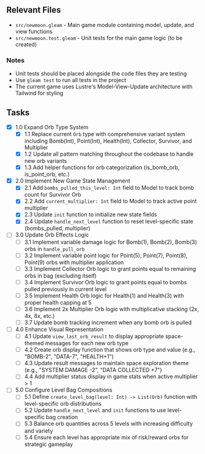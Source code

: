 ## Relevant Files

- `src/newmoon.gleam` - Main game module containing model, update, and view
  functions
- `src/newmoon.test.gleam` - Unit tests for the main game logic (to be created)

### Notes

- Unit tests should be placed alongside the code files they are testing
- Use `gleam test` to run all tests in the project
- The current game uses Lustre's Model-View-Update architecture with Tailwind
  for styling

## Tasks

- [x] 1.0 Expand Orb Type System
  - [x] 1.1 Replace current `Orb` type with comprehensive variant system
        including Bomb(Int), Point(Int), Health(Int), Collector, Survivor, and
        Multiplier
  - [x] 1.2 Update all pattern matching throughout the codebase to handle new
        orb variants
  - [x] 1.3 Add helper functions for orb categorization (is_bomb_orb,
        is_point_orb, etc.)
- [x] 2.0 Implement New Game State Management
  - [x] 2.1 Add `bombs_pulled_this_level: Int` field to Model to track bomb
        count for Survivor Orb
  - [x] 2.2 Add `current_multiplier: Int` field to Model to track active point
        multiplier
  - [x] 2.3 Update `init` function to initialize new state fields
  - [x] 2.4 Update `handle_next_level` function to reset level-specific state
        (bombs_pulled, multiplier)
- [ ] 3.0 Update Orb Effects Logic
  - [ ] 3.1 Implement variable damage logic for Bomb(1), Bomb(2), Bomb(3) orbs
        in `handle_pull_orb`
  - [ ] 3.2 Implement variable point logic for Point(5), Point(7), Point(8),
        Point(9) orbs with multiplier application
  - [ ] 3.3 Implement Collector Orb logic to grant points equal to remaining
        orbs in bag (excluding itself)
  - [ ] 3.4 Implement Survivor Orb logic to grant points equal to bombs pulled
        previously in current level
  - [ ] 3.5 Implement Health Orb logic for Health(1) and Health(3) with proper
        health capping at 5
  - [ ] 3.6 Implement 2x Multiplier Orb logic with multiplicative stacking (2x,
        4x, 8x, etc.)
  - [ ] 3.7 Update bomb tracking increment when any bomb orb is pulled
- [ ] 4.0 Enhance Visual Representation
  - [ ] 4.1 Update `view_last_orb_result` to display appropriate space-themed
        messages for each new orb type
  - [ ] 4.2 Create orb display function that shows orb type and value (e.g.,
        "BOMB-2", "DATA-7", "HEALTH+1")
  - [ ] 4.3 Update result messages to maintain space exploration theme (e.g.,
        "SYSTEM DAMAGE -2", "DATA COLLECTED +7")
  - [ ] 4.4 Add multiplier status display in game stats when active multiplier >
        1
- [ ] 5.0 Configure Level Bag Compositions
  - [ ] 5.1 Define `create_level_bag(level: Int) -> List(Orb)` function with
        level-specific orb distributions
  - [ ] 5.2 Update `handle_next_level` and `init` functions to use
        level-specific bag creation
  - [ ] 5.3 Balance orb quantities across 5 levels with increasing difficulty
        and variety
  - [ ] 5.4 Ensure each level has appropriate mix of risk/reward orbs for
        strategic gameplay
